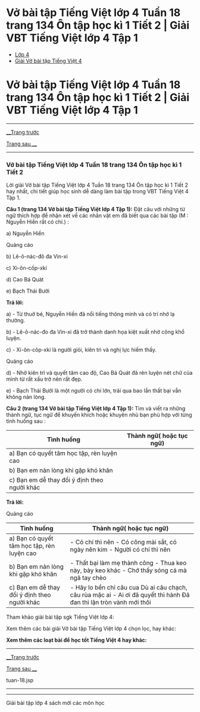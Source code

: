 # Vở bài tập Tiếng Việt lớp 4 Tuần 18 trang 134 Ôn tập học kì 1 Tiết 2 | Giải VBT Tiếng Việt lớp 4 Tập 1

  * [Lớp 4](https://vietjack.com/series/lop-4.jsp)
  * [Giải Vở bài tập Tiếng Việt 4](https://vietjack.com/giai-vo-bai-tap-tieng-viet-4/index.jsp)



# Vở bài tập Tiếng Việt lớp 4 Tuần 18 trang 134 Ôn tập học kì 1 Tiết 2 | Giải VBT Tiếng Việt lớp 4 Tập 1

* * *

[__Trang trước](https://vietjack.com/giai-vo-bai-tap-tieng-viet-4/tuan-18.jsp)

[Trang sau __](https://vietjack.com/giai-vo-bai-tap-tieng-viet-4/tuan-18.jsp)

* * *

### Vở bài tập Tiếng Việt lớp 4 Tuần 18 trang 134 Ôn tập học kì 1 Tiết 2

Lời giải Vở bài tập Tiếng Việt lớp 4 Tuần 18 trang 134 Ôn tập học kì 1 Tiết 2 hay nhất, chi tiết giúp học sinh dễ dàng làm bài tập trong VBT Tiếng Việt 4 Tập 1.

**Câu 1 (trang 134 Vở bài tập Tiếng Việt lớp 4 Tập 1):** Đặt câu với những từ ngữ thích hợp để nhận xét về các nhân vật em đã biết qua các bài tập (M : Nguyễn Hiền rất có chí.) :

a) Nguyễn Hiền

Quảng cáo

b) Lê-ô-nác-đô đa Vin-xi

c) Xi-ôn-cốp-xki

d) Cao Bá Quát

e) Bạch Thái Bưởi

**Trả lời:**

a) - Từ thuở bé, Nguyễn Hiền đã nổi tiếng thông minh và có trí nhớ lạ thường.

b) - Lê-ô-nác-đo đa Vin-xi đã trở thành danh họa kiệt xuất nhờ công khổ luyện.

c) - Xi-ôn-côp-xki là người giỏi, kiên trì và nghị lực hiếm thấy.

Quảng cáo

d) - Nhờ kiên trì và quyết tâm cao độ, Cao Bá Quát đã rèn luyện nét chữ của mình từ rất xấu trở nên rất đẹp.

e) - Bạch Thái Bưởi là một người có chí lớn, trải qua bao lần thất bại vẫn không nản lòng.

**Câu 2 (trang 134 Vở bài tập Tiếng Việt lớp 4 Tập 1):** Tìm và viết ra những thành ngữ, tục ngữ để khuyến khích hoặc khuyên nhủ bạn phù hợp với từng tình huống sau :

Tình huống |  Thành ngữ( hoặc tục ngữ)  
---|---  
a) Bạn có quyết tâm học tập, rèn luyện cao |   
b) Bạn em nản lòng khi gặp khó khăn |   
c) Bạn em dễ thay đổi ý định theo người khác |   
  
**Trả lời:**

Quảng cáo

Tình huống |  Thành ngữ( hoặc tục ngữ)  
---|---  
a) Bạn có quyết tâm học tập, rèn luyện cao |  \- Có chí thì nên  \- Có công mài sắt, có ngày nên kim  \- Người có chí thì nên  
b) Bạn em nản lòng khi gặp khó khăn | \- Thất bại làm mẹ thành công  \- Thua keo này, bày keo khác  \- Chớ thấy sóng cả mà ngã tay chèo  
c) Bạn em dễ thay đổi ý định theo người khác |  \- Hãy lo bền chỉ câu cua Dù ai câu chạch, câu rùa mặc ai  \- Ai ơi đã quyết thì hành Đã đan thì lận tròn vành mới thôi   
  
Tham khảo giải bài tập sgk Tiếng Việt lớp 4:

Xem thêm các bài giải Vở bài tập Tiếng Việt lớp 4 chọn lọc, hay khác:

**Xem thêm các loạt bài để học tốt Tiếng Việt 4 hay khác:**

* * *

[__Trang trước](https://vietjack.com/giai-vo-bai-tap-tieng-viet-4/tuan-18.jsp)

[Trang sau __](https://vietjack.com/giai-vo-bai-tap-tieng-viet-4/tuan-18.jsp)

tuan-18.jsp

* * *

* * *

Giải bài tập lớp 4 sách mới các môn học
